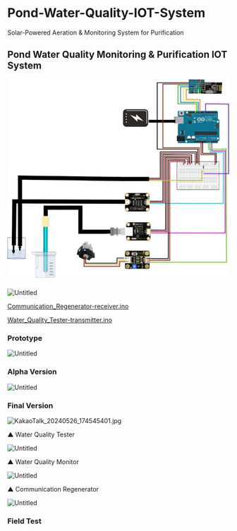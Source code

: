 # Pond-Water-Quality-IOT-System
Solar-Powered Aeration &amp; Monitoring System for Purification
## Pond Water Quality Monitoring & Purification IOT System

![Circuit.png](https://github.com/SinSangHyun/Pond-Water-Quality-IOT-System/blob/main/Circuit.png)

![Untitled](https://prod-files-secure.s3.us-west-2.amazonaws.com/28067da0-312a-4c2d-82c1-b8c807d89079/10d80fa5-4695-4a51-ac6c-2ac6607e1421/Untitled.png](https://github.com/SinSangHyun/Pond-Water-Quality-IOT-System/blob/main/System%20Architecture.png))

[Communication_Regenerator-receiver.ino](https://prod-files-secure.s3.us-west-2.amazonaws.com/28067da0-312a-4c2d-82c1-b8c807d89079/d0af59a1-05f0-4469-aee3-2495aabf95f0/Communication_Regenerator-receiver.ino)

[Water_Quality_Tester-transmitter.ino](https://prod-files-secure.s3.us-west-2.amazonaws.com/28067da0-312a-4c2d-82c1-b8c807d89079/d5c9257b-a19d-4c31-b104-ecef23e62843/Water_Quality_Tester-transmitter.ino)

### 

### Prototype

![Untitled](https://prod-files-secure.s3.us-west-2.amazonaws.com/28067da0-312a-4c2d-82c1-b8c807d89079/d9514271-53a2-45bd-8aee-72e547e17b5f/Untitled.png)

### **Alpha Version**

![Untitled](https://prod-files-secure.s3.us-west-2.amazonaws.com/28067da0-312a-4c2d-82c1-b8c807d89079/2411dd28-2966-481b-a816-1c26a2741813/Untitled.png)

### Final Version

![KakaoTalk_20240526_174545401.jpg](https://prod-files-secure.s3.us-west-2.amazonaws.com/28067da0-312a-4c2d-82c1-b8c807d89079/1418b09e-1840-4570-b140-d621e7da74d9/KakaoTalk_20240526_174545401.jpg)

▲ Water Quality Tester

![Untitled](https://prod-files-secure.s3.us-west-2.amazonaws.com/28067da0-312a-4c2d-82c1-b8c807d89079/986d159c-dde4-4a9c-ad78-a7d22b911ec7/Untitled.png)

▲ Water Quality Monitor

![Untitled]([https://prod-files-secure.s3.us-west-2.amazonaws.com/28067da0-312a-4c2d-82c1-b8c807d89079/644b53dc-b3ae-409e-8290-a3f03f2b8300/Untitled.png](https://www.notion.so/Pond-Water-Quality-IOT-System-281be2731a6043bba31139510fef9ece?pvs=4#5224a2867afb44b48721455de3b0cf36))

▲ Communication Regenerator

![Untitled](https://prod-files-secure.s3.us-west-2.amazonaws.com/28067da0-312a-4c2d-82c1-b8c807d89079/c159bec9-6183-4dee-9472-f1ba89bcf52b/Untitled.png)

### **Field Test**
